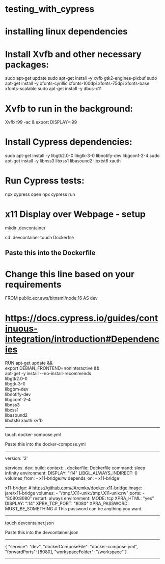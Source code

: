 # testing_with_cypress
# installing linux dependencies
# Install Xvfb and other necessary packages:
sudo apt-get update
sudo apt-get install -y xvfb gtk2-engines-pixbuf
sudo apt-get install -y xfonts-cyrillic xfonts-100dpi xfonts-75dpi xfonts-base xfonts-scalable
sudo apt-get install -y dbus-x11

#  Xvfb to run in the background:
Xvfb :99 -ac &
export DISPLAY=:99

# Install Cypress dependencies:
sudo apt-get install -y libgtk2.0-0 libgtk-3-0 libnotify-dev libgconf-2-4
sudo apt-get install -y libnss3 libxss1 libasound2 libxtst6 xauth

# Run Cypress tests:
npx cypress open
npx cypress run

# x11 Display over Webpage - setup
mkdir .devcontainer

cd .devcontainer
touch Dockerfile

Paste this into the Dockerfile
---

# Change this line based on your requirements
FROM public.ecr.aws/bitnami/node:16 AS dev 

# https://docs.cypress.io/guides/continuous-integration/introduction#Dependencies
RUN apt-get update && \
    export DEBIAN_FRONTEND=noninteractive && \
    apt-get -y install --no-install-recommends \
        libgtk2.0-0 \
        libgtk-3-0 \
        libgbm-dev \
        libnotify-dev \
        libgconf-2-4 \
        libnss3 \
        libxss1 \
        libasound2 \
        libxtst6 xauth xvfb

---

touch docker-compose.yml

Paste this into the docker-compose.yml

---

version: '3'

services:
  dev:
    build:
      context: .
      dockerfile: Dockerfile
    command: sleep infinity
    environment:
      DISPLAY: ":14"
      LIBGL_ALWAYS_INDIRECT: 0
    volumes_from:
      - x11-bridge:rw
    depends_on:
      - x11-bridge

  x11-bridge: # https://github.com/JAremko/docker-x11-bridge
    image: jare/x11-bridge
    volumes:
      - "/tmp/.X11-unix:/tmp/.X11-unix:rw"
    ports:
      - "8080:8080"
    restart: always
    environment:
      MODE: tcp
      XPRA_HTML: "yes"
      DISPLAY: ":14"
      XPRA_TCP_PORT: "8080"
      XPRA_PASSWORD: MUST_BE_SOMETHING # This password can be anything you want.

---

touch devcontainer.json

Paste this into the devcontainer.json

---

{
  "service": "dev",
  "dockerComposeFile": "docker-compose.yml",
  "forwardPorts": [8080],
  "workspaceFolder": "/workspace"
}

---

